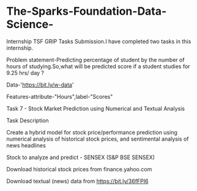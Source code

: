 # The-Sparks-Foundation-Data-Science-
Internship
TSF GRIP Tasks Submission.I have completed two tasks in this internship.

Problem statement-Predicting percentage of student by the number of hours of studying.So,what will be predicted score if a student studies for 9.25 hrs/ day ?

Data-'https://bit.ly/w-data'

Features-attribute-"Hours",label-"Scores"

Task 7 - Stock Market Prediction using Numerical and Textual Analysis

Task Description

Create a hybrid model for stock price/performance prediction using numerical analysis of historical stock prices, and sentimental analysis of news headlines

Stock to analyze and predict - SENSEX (S&P BSE SENSEX)

Download historical stock prices from finance.yahoo.com

Download textual (news) data from https://bit.ly/36fFPI6
